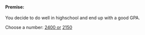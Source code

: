 #### Premise: 
You decide to do well in highschool and end up with a good GPA.

Choose a number:
[2400 or](story-1/option-1) 
[2150](story-2/option-1)
